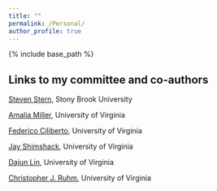 ```yaml
---
title: ""
permalink: /Personal/
author_profile: true
---
```


{% include base_path %}

## Links to my committee and co-authors

[Steven Stern](https://sites.google.com/site/stevensterneconomics/), Stony Brook University

[Amalia Miller](http://people.virginia.edu/~am5by/), University of Virginia

[Federico Ciliberto](https://sites.google.com/view/cilibertofederico/home), University of Virginia

[Jay Shimshack](http://www.jayshimshack.com/), University of Virginia

[Dajun Lin](https://dajun-lin.github.io/), University of Virginia

[Christopher J. Ruhm](https://sites.google.com/site/christopherjruhm/home), University of Virginia


<!-- ## Family -->

<!--My husband (Dajun Lin) and I. Dajun is a Ph.D. candidate in Economics at University of Virginia. He works on labor and health related topics. He will be available for interviews at the January 2019 ASSA meeting in Atlanta, Georgia. You can check out his personal website [here](https://dajun-lin.github.io/).-->

<!--<img src="https://SiyingL.github.io/images/couplephoto.jpg" width="200" height="200" />-->

<!--Here is another important family member, who specializes in ball retrieving.-->

<!--<img src="https://SiyingL.github.io/images/dogphoto.jpg" width="200" height="200" />-->



